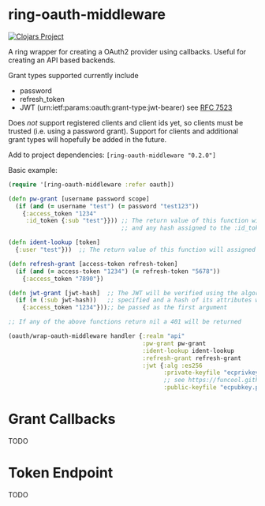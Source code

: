 # ring-oauth-middleware
[![Clojars Project](https://img.shields.io/clojars/v/forrestjt/ring-oauth-middleware.svg)](https://clojars.org/forrestjt/ring-oauth-middleware)


A ring wrapper for creating a OAuth2 provider using callbacks. Useful for creating an API based backends.

Grant types supported currently include
  - password
  - refresh_token
  - JWT (urn:ietf:params:oauth:grant-type:jwt-bearer) see [RFC 7523](https://tools.ietf.org/html/rfc7523)

Does *not* support registered clients and client ids yet, so clients must be trusted (i.e. using a password grant).
Support for clients and additional grant types will hopefully be added in the future.

Add to project dependencies: `[ring-oauth-middleware "0.2.0"]`

Basic example:
```clojure
(require '[ring-oauth-middleware :refer oauth])

(defn pw-grant [username password scope]
  (if (and (= username "test") (= password "test123"))
    {:access_token "1234"
     :id_token {:sub "test"}})) ;; The return value of this function will be a json object,
                                ;; and any hash assigned to the :id_token will be converted to a JWT

(defn ident-lookup [token]
  {:user "test"}))  ;; The return value of this function will assigned to the :identity key in the ring request

(defn refresh-grant [access-token refresh-token]
  (if (and (= access-token "1234") (= refresh-token "5678"))
    {:access_token "7890"})

(defn jwt-grant [jwt-hash]  ;; The JWT will be verified using the algorithm
  (if (= (:sub jwt-hash))   ;; specified and a hash of its attributes will
    {:access_token "1234"}));; be passed as the first argument

;; If any of the above functions return nil a 401 will be returned

(oauth/wrap-oauth-middleware handler {:realm "api"
                                      :pw-grant pw-grant
                                      :ident-lookup ident-lookup
                                      :refresh-grant refresh-grant
                                      :jwt {:alg :es256                      ;; See buddy-sign for algorithms supported
                                            :private-keyfile "ecprivkey.pem" ;; Create keys using OpenSSH
                                            ;; see https://funcool.github.io/buddy-sign/latest/#generate-keypairs
                                            :public-keyfile "ecpubkey.pem"}}])
```

# Grant Callbacks
  TODO
# Token Endpoint
  TODO
